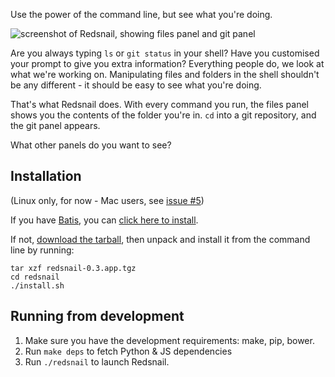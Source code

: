 Use the power of the command line, but see what you're doing.

![screenshot of Redsnail, showing files panel and git panel](screenshot.png)

Are you always typing `ls` or `git status` in your shell? Have you customised
your prompt to give you extra information? Everything people do, we look at
what we're working on. Manipulating files and folders in the shell shouldn't
be any different - it should be easy to see what you're doing.

That's what Redsnail does. With every command you run, the files panel shows
you the contents of the folder you're in. ``cd`` into a git repository, and
the git panel appears.

What other panels do you want to see?

## Installation

(Linux only, for now - Mac users, see [issue #5](https://github.com/takluyver/redsnail/issues/5))

If you have [Batis](http://batis-installer.github.io/), you can
<a href="batis://takluyver.github.io/redsnail/batis_index.json">click here to install</a>.

If not, [download the tarball](https://github.com/takluyver/redsnail/releases/download/0.3/redsnail-0.3.app.tgz),
then unpack and install it from the command line by running:

    tar xzf redsnail-0.3.app.tgz
    cd redsnail
    ./install.sh

## Running from development

1. Make sure you have the development requirements: make, pip, bower.
2. Run `make deps` to fetch Python & JS dependencies
3. Run `./redsnail` to launch Redsnail.
